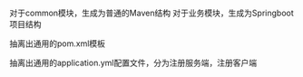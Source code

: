 #  
对于common模块，生成为普通的Maven结构
对于业务模块，生成为Springboot项目结构

抽离出通用的pom.xml模板

抽离出通用的application.yml配置文件，分为注册服务端，注册客户端

